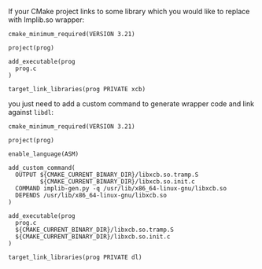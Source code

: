 If your CMake project links to some library which you would like to replace with Implib.so wrapper:
```
cmake_minimum_required(VERSION 3.21)

project(prog)

add_executable(prog
  prog.c
)

target_link_libraries(prog PRIVATE xcb)
```
you just need to add a custom command to generate wrapper code and link against `libdl`:
```
cmake_minimum_required(VERSION 3.21)

project(prog)

enable_language(ASM)

add_custom_command(
  OUTPUT ${CMAKE_CURRENT_BINARY_DIR}/libxcb.so.tramp.S
         ${CMAKE_CURRENT_BINARY_DIR}/libxcb.so.init.c
  COMMAND implib-gen.py -q /usr/lib/x86_64-linux-gnu/libxcb.so
  DEPENDS /usr/lib/x86_64-linux-gnu/libxcb.so
)

add_executable(prog
  prog.c
  ${CMAKE_CURRENT_BINARY_DIR}/libxcb.so.tramp.S
  ${CMAKE_CURRENT_BINARY_DIR}/libxcb.so.init.c
)

target_link_libraries(prog PRIVATE dl)
```
